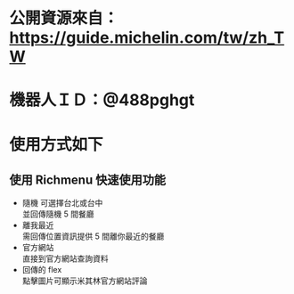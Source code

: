 # 公開資源來自：https://guide.michelin.com/tw/zh_TW

# 機器人ＩＤ：@488pghgt

# 使用方式如下

## 使用 Richmenu 快速使用功能

- 隨機
  可選擇台北或台中  
  並回傳隨機 5 間餐廳
- 離我最近  
  需回傳位置資訊提供 5 間離你最近的餐廳
- 官方網站  
  直接到官方網站查詢資料
- 回傳的 flex  
  點擊圖片可顯示米其林官方網站評論
